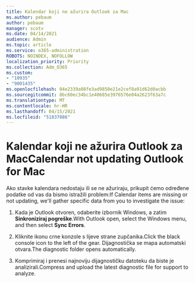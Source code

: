 ```yaml
---
title: Kalendar koji ne ažurira Outlook za Mac
ms.author: pebaum
author: pebaum
manager: scotv
ms.date: 04/14/2021
audience: Admin
ms.topic: article
ms.service: o365-administration
ROBOTS: NOINDEX, NOFOLLOW
localization_priority: Priority
ms.collection: Adm_O365
ms.custom:
- "10935"
- "9001435"
ms.openlocfilehash: 04e2339a08fe3ad9850e21e2cef8a91d62d0acbb
ms.sourcegitcommit: 8bc60ec34bc1e40685e3976576e04a2623f63a7c
ms.translationtype: MT
ms.contentlocale: hr-HR
ms.lasthandoff: 04/15/2021
ms.locfileid: "51837086"
---
```

# <a name="calendar-not-updating-outlook-for-mac"></a><span data-ttu-id="5e931-102">Kalendar koji ne ažurira Outlook za Mac</span><span class="sxs-lookup"><span data-stu-id="5e931-102">Calendar not updating Outlook for Mac</span></span>

<span data-ttu-id="5e931-103">Ako stavke kalendara nedostaju ili se ne ažuriraju, prikupit ćemo određene podatke od vas da bismo istražili problem:</span><span class="sxs-lookup"><span data-stu-id="5e931-103">If Calendar items are missing or not updating, we'll gather specific data from you to investigate the issue:</span></span>

1. <span data-ttu-id="5e931-104">Kada je Outlook otvoren, odaberite izbornik Windows, a zatim **Sinkroniziraj pogreške**.</span><span class="sxs-lookup"><span data-stu-id="5e931-104">With Outlook open, select the Windows menu, and then select **Sync Errors**.</span></span>

1. <span data-ttu-id="5e931-105">Kliknite ikonu crne konzole s lijeve strane zupčanika.</span><span class="sxs-lookup"><span data-stu-id="5e931-105">Click the black console icon to the left of the gear.</span></span> <span data-ttu-id="5e931-106">Dijagnostička se mapa automatski otvara.</span><span class="sxs-lookup"><span data-stu-id="5e931-106">The diagnostic folder opens automatically.</span></span>

1. <span data-ttu-id="5e931-107">Komprimiraj i prenesi najnoviju dijagnostičku datoteku da biste je analizirali.</span><span class="sxs-lookup"><span data-stu-id="5e931-107">Compress and upload the latest diagnostic file for support to analyze.</span></span>